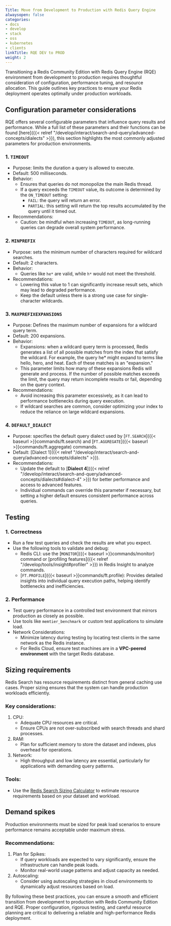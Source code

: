 ```yaml
---
Title: Move from Development to Production with Redis Query Engine
alwaysopen: false
categories:
- docs
- develop
- stack
- oss
- kubernetes
- clients
linkTitle: RQE DEV to PROD
weight: 2
---
```


Transitioning a Redis Community Edition with Redis Query Engine (RQE) environment from development to production requires thoughtful consideration of configuration, performance tuning, and resource allocation. This guide outlines key practices to ensure your Redis deployment operates optimally under production workloads.

## Configuration parameter considerations

RQE offers several configurable parameters that influence query results and performance. While a full list of these parameters and their functions can be found [here]({{< relref "/develop/interact/search-and-query/advanced-concepts/dialects" >}}), this section highlights the most commonly adjusted parameters for production environments.

### 1. `TIMEOUT`

- Purpose: limits the duration a query is allowed to execute. 
- Default: 500 milliseconds.
- Behavior:
  - Ensures that queries do not monopolize the main Redis thread.
  - If a query exceeds the `TIMEOUT` value, its outcome is determined by the `ON_TIMEOUT` setting:
    - `FAIL`: the query will return an error.
    - `PARTIAL`: this setting will return the top results accumulated by the query until it timed out.
- Recommendations:
  - Caution: be mindful when increasing `TIMEOUT`,<!-- especially in environments without QPF,--> as long-running queries can degrade overall system performance.
 <!-- - With Query Performance Factor (QPF): if QPF (multi-threaded query execution) is enabled, the risks of increasing this value are mitigated, as queries execute against index memory using multiple threads.-->

### 2. `MINPREFIX`

- Purpose: sets the minimum number of characters required for wildcard searches.
- Default: 2 characters.
- Behavior:
  - Queries like `he*` are valid, while `h*` would not meet the threshold.
- Recommendations:
  - Lowering this value to 1 can significantly increase result sets, which may lead to degraded performance.
  - Keep the default unless there is a strong use case for single-character wildcards.

### 3. `MAXPREFIXEXPANSIONS`

- Purpose: Defines the maximum number of expansions for a wildcard query term.
- Default: 200 expansions.
- Behavior:
  - Expansions: when a wildcard query term is processed, Redis generates a list of all possible matches from the index that satisfy the wildcard. For example, the query he* might expand to terms like hello, hero, and heat. Each of these matches is an "expansion."
  - This parameter limits how many of these expansions Redis will generate and process. If the number of possible matches exceeds the limit, the query may return incomplete results or fail, depending on the query context.
- Recommendations:
  - Avoid increasing this parameter excessively, as it can lead to performance bottlenecks during query execution.
  - If wildcard searches are common, consider optimizing your index to reduce the reliance on large wildcard expansions.

### 4. `DEFAULT_DIALECT`

- Purpose: specifies the default query dialect used by [`FT.SEARCH`]({{< baseurl >}}commands/ft.search) and [`FT.AGGREGATE`]({{< baseurl >}}commands/ft.aggregate) commands.
- Default: [Dialect 1]({{< relref "/develop/interact/search-and-query/advanced-concepts/dialects" >}}).
- Recommendations:
  - Update the default to [**Dialect 4**]({{< relref "/develop/interact/search-and-query/advanced-concepts/dialects#dialect-4" >}}) for better performance and access to advanced features.
  - Individual commands can override this parameter if necessary, but setting a higher default ensures consistent performance across queries.

## Testing

### 1. Correctness
- Run a few test queries and check the results are what you expect.
- Use the following tools to validate and debug:
  - Redis CLI: use the [`MONITOR`]({{< baseurl >}}commands/monitor) command or [profiling features]({{< relref "/develop/tools/insight#profiler" >}}) in Redis Insight to analyze commands.
  - [`FT.PROFILE`]({{< baseurl >}}commands/ft.profile): Provides detailed insights into individual query execution paths, helping identify bottlenecks and inefficiencies.

### 2. Performance
- Test query performance in a controlled test environment that mirrors production as closely as possible.
- Use tools like `memtier_benchmark` or custom test applications to simulate load.
- Network Considerations:
  - Minimize latency during testing by locating test clients in the same network as the Redis instance.
  - For Redis Cloud, ensure test machines are in a **VPC-peered environment** with the target Redis database.

## Sizing requirements

Redis Search has resource requirements distinct from general caching use cases. Proper sizing ensures that the system can handle production workloads efficiently.

### Key considerations:
1. CPU: 
   - Adequate CPU resources are critical<!--, especially when using QPF-->.
   - Ensure CPUs are not over-subscribed with search threads and shard processes.
2. RAM:
   - Plan for sufficient memory to store the dataset and indexes, plus overhead for operations.
3. Network:
   - High throughput and low latency are essential, particularly for applications with demanding query patterns.

### Tools:
- Use the [Redis Search Sizing Calculator](https://redis.io/redisearch-sizing-calculator/) to estimate resource requirements based on your dataset and workload.

## Demand spikes

Production environments must be sized for peak load scenarios to ensure performance remains acceptable under maximum stress.

### Recommendations:
1. Plan for Spikes:
   - If query workloads are expected to vary significantly, ensure the infrastructure can handle peak loads.
   - Monitor real-world usage patterns and adjust capacity as needed.
2. Autoscaling:
   - Consider using autoscaling strategies in cloud environments to dynamically adjust resources based on load.

By following these best practices, you can ensure a smooth and efficient transition from development to production with Redis Community Edition and RQE. Proper configuration, rigorous testing, and careful resource planning are critical to delivering a reliable and high-performance Redis deployment.

